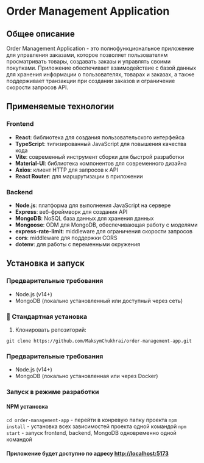 # Order Management Application

## Общее описание

Order Management Application - это полнофункциональное приложение для управления заказами, которое позволяет пользователям просматривать товары, создавать заказы и управлять своими покупками. Приложение обеспечивает взаимодействие с базой данных для хранения информации о пользователях, товарах и заказах, а также поддерживает транзакции при создании заказов и ограничение скорости запросов API.

## Применяемые технологии

### Frontend

- **React**: библиотека для создания пользовательского интерфейса
- **TypeScript**: типизированный JavaScript для повышения качества кода
- **Vite**: современный инструмент сборки для быстрой разработки
- **Material-UI**: библиотека компонентов для современного дизайна
- **Axios**: клиент HTTP для запросов к API
- **React Router**: для маршрутизации в приложении

### Backend

- **Node.js**: платформа для выполнения JavaScript на сервере
- **Express**: веб-фреймворк для создания API
- **MongoDB**: NoSQL база данных для хранения данных
- **Mongoose**: ODM для MongoDB, обеспечивающая работу с моделями
- **express-rate-limit**: middleware для ограничения скорости запросов
- **cors**: middleware для поддержки CORS
- **dotenv**: для работы с переменными окружения

## Установка и запуск

### Предварительные требования

- Node.js (v14+)
- MongoDB (локально установленный или доступный через сеть)

### 🚀 Стандартная установка

1. Клонировать репозиторий:

`git clone https://github.com/MaksymChukhrai/order-management-app.git`

### Предварительные требования

* Node.js (v14+)
* MongoDB (локально установленная или через Docker)

### Запуск в режиме разработки

#### NPM установка

`cd order-management-app` - перейти в конревую папку проекта
`npm install` - установка всех зависимостей проекта одной командой
`npm start` - запуск frontend, backend, MongoDB одновременно одной командой

#### Приложение будет доступно по адресу <http://localhost:5173>



